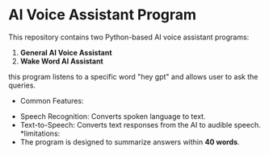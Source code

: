 # AI Voice Assistant Program

This repository contains two Python-based AI voice assistant programs:

1. **General AI Voice Assistant**
2. **Wake Word AI Assistant**

this program listens to a specific word "hey gpt" and allows user to ask the queries.

* Common Features:
- Speech Recognition: Converts spoken language to text.
- Text-to-Speech: Converts text responses from the AI to audible speech.
*limitations:
- The program is designed to summarize answers within **40 words**.
